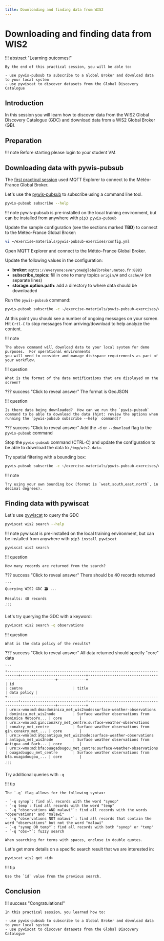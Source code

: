 ```yaml
---
title: Downloading and finding data from WIS2
---
```


# Downloading and finding data from WIS2

!!! abstract "Learning outcomes!"

    By the end of this practical session, you will be able to:

    - use pywis-pubsub to subscribe to a Global Broker and download data to your local system
    - use pywiscat to discover datasets from the Global Discovery Catalogue

## Introduction

In this session you will learn how to discover data from the WIS2 Global Discovery Catalogue (GDC) and download data from a WIS2 Global Broker (GB).

## Preparation

!!! note
    Before starting please login to your student VM.

## Downloading data with pywis-pubsub

The [first practical session](../connecting-to-mqtt) used MQTT Explorer to connect to the Météo-France Global Broker.

Let's use the [pywis-pubsub](https://github.com/wmo-im/pywis-pubsub) to subscribe using a command line tool.

```bash
pywis-pubsub subscribe --help
```

!!! note
    pywis-pubsub is pre-installed on the local training environment, but can be installed from anywhere with `pip3 pywis-pubsub`

Update the sample configuration (see the sections marked **TBD**) to connect to the Météo-France Global Broker:

```bash
vi ~/exercise-materials/pywis-pubsub-exercises/config.yml
```

Open MQTT Explorer and connect to the Météo-France Global Broker.

Update the following values in the configuration:

- **broker**: `mqtts://everyone:everyone@globalbroker.meteo.fr:8883`
- **subscribe_topics**: fill in one to many topics `origin/#` and `cache/#` (on separate lines)
- **storage.option.path**: add a directory to where data should be downloaded

Run the `pywis-pubsub` command:

```bash
pywis-pubsub subscribe -c ~/exercise-materials/pywis-pubsub-exercises/config.yml --verbosity DEBUG -d
```

At this point you should see a number of ongoing messages on your screen.  Hit `Crtl-C` to stop messages from arriving/download to help analyze the content.

!!! note

    The above command will download data to your local system for demo purposes.  For operational environments
    you will need to consider and manage diskspace requirements as part of your workflow.

!!! question

    What is the format of the data notifications that are displayed on the screen?

??? success "Click to reveal answer"
    The format is GeoJSON

!!! question

    Is there data being downloaded?  How can we run the `pywis-pubsub` command to be able to download the data (hint: review the options when running the `pywis-pubsub subscribe --help` command)?

??? success "Click to reveal answer"
    Add the `-d` or `--download` flag to the `pywis-pubsub` command

Stop the `pywis-pubsub` command (CTRL-C) and update the configuration to be able to download the data
to `/tmp/wis2-data`.

Try spatial filtering with a bounding box:

```bash
pywis-pubsub subscribe -c ~/exercise-materials/pywis-pubsub-exercises/config.yml --verbosity INFO -d -b -142,42,-52,84
```

!!! note

    Try using your own bounding box (format is `west,south,east,north`, in decimal degrees).

## Finding data with pywiscat

Let's use [pywiscat](https://github.com/wmo-im/pywiscat) to query the GDC

```bash
pywiscat wis2 search --help
```

!!! note
    pywiscat is pre-installed on the local training environment, but can be installed from anywhere with `pip3 install pywiscat`

```bash
pywiscat wis2 search
```

!!! question

    How many records are returned from the search?

??? success "Click to reveal answer"
    There should be 40 records returned

    ```
    Querying WIS2 GDC 🗃️ ...

    Results: 40 records
    ...
    ```

Let's try querying the GDC with a keyword:

```bash
pywiscat wis2 search -q observations
```

!!! question

    What is the data policy of the results?

??? success "Click to reveal answer"
    All data returned should specify "core" data

    ```
    +---------------------------------------------------------------------------+------------------------------+-------------------------------------------------------+-------------+
    | id                                                                        | centre                       | title                                                 | data policy |
    +---------------------------------------------------------------------------+------------------------------+-------------------------------------------------------+-------------+
    | urn:x-wmo:md:dma:dominica_met_wis2node:surface-weather-observations       | dominica_met_wis2node        | Surface weather observations from Dominica Meteoro... | core        |
    | urn:x-wmo:md:gin:conakry_met_centre:surface-weather-observations          | conakry_met_centre           | Surface weather observations from gin.conakry_met_... | core        |
    | urn:x-wmo:md:atg:antigua_met_wis2node:surface-weather-observations        | antigua_met_wis2node         | Surface weather observations from Antigua and Barb... | core        |
    | urn:x-wmo:md:bfa:ouagadougou_met_centre:surface-weather-observations      | ouagadougou_met_centre       | Surface weather observations from bfa.ouagadougou_... | core        |
    ...
    ```

Try additional queries with `-q`

!!! tip

    The `-q` flag allows for the following syntax:

    - `-q synop`: find all records with the word "synop"
    - `-q temp`: find all records with the word "temp"
    - `-q "observations AND malawi"`: find all records with the words "observations" and "malawi"
    - `-q "observations NOT malawi"`: find all records that contain the word "observations" but not the word "malawi"
    - `-q "synop OR temp"`: find all records with both "synop" or "temp"
    - `-q "obs~"`: fuzzy search

    When searching for terms with spaces, enclose in double quotes.

Let's get more details on a specific search result that we are interested in:

```bash
pywiscat wis2 get <id>
```

!!! tip

    Use the `id` value from the previous search.


## Conclusion

!!! success "Congratulations!"

    In this practical session, you learned how to:

    - use pywis-pubsub to subscribe to a Global Broker and download data to your local system
    - use pywiscat to discover datasets from the Global Discovery Catalogue
